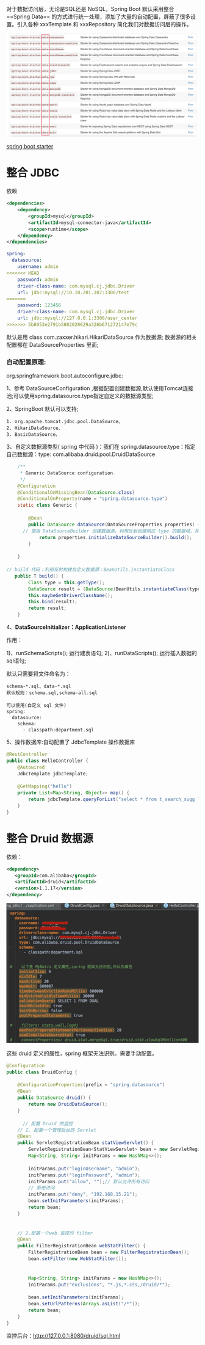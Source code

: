 对于数据访问层，无论是SQL还是 NoSQL，Spring Boot 默认采用整合 ==Spring Data== 的方式进行统一处理，添加了大量的自动配置，屏蔽了很多设置。引入各种 xxxTemplate 和 xxxRepository 简化我们对数据访问层的操作。

![spring boot图片](images/QQ20190623-140710@2x.jpg)

[spring boot starter](https://docs.spring.io/spring-boot/docs/2.1.6.RELEASE/reference/html/using-boot-build-systems.html#using-boot-starter)



# 整合 JDBC

依赖

```xml
<dependencies>
    <dependency>
        <groupId>mysql</groupId>
        <artifactId>mysql-connector-java</artifactId>
        <scope>runtime</scope>
    </dependency>
</dependencies>
```



```yaml
spring:
  datasource:
    username: admin
<<<<<<< HEAD
    password: admin
    driver-class-name: com.mysql.cj.jdbc.Driver
    url: jdbc:mysql://10.10.201.107:3306/test
=======
    password: 123456
    driver-class-name: com.mysql.cj.jdbc.Driver
    url: jdbc:mysql://127.0.0.1:3306/user_center
>>>>>>> 5b8953e2791b5802020629a326b671272147e79c
```

默认是用 class com.zaxxer.hikari.HikariDataSource 作为数据源;
数据源的相关配置都在 DataSourceProperties 里面;

### 自动配置原理: 

org.springframework.boot.autoconfigure.jdbc: 

1、参考 DataSourceConfiguration ,根据配置创建数据源,默认使用Tomcat连接池;可以使用spring.datasource.type指定自定义的数据源类型; 

2、SpringBoot 默认可以支持;

 	1. org.apache.tomcat.jdbc.pool.DataSource、
 	2. HikariDataSource、
 	3. BasicDataSource、

3、自定义数据源类型( spring 中代码 )：我们在 spring.datasource.type：指定自己数据源：type: com.alibaba.druid.pool.DruidDataSource

```java
  	/**
	 * Generic DataSource configuration.
	 */
	@Configuration
	@ConditionalOnMissingBean(DataSource.class)
	@ConditionalOnProperty(name = "spring.datasource.type")
	static class Generic {

		@Bean
		public DataSource dataSource(DataSourceProperties properties) {
      // 使用 DataSourceBuilder 创建数据源，利用反射创建响应 type 的数据域，并且绑定相关属性。
			return properties.initializeDataSourceBuilder().build();
		}

	}

// build 代码：利用反射构建自定义数据源：BeanUtils.instantiateClass
   public T build() {
        Class type = this.getType();
        DataSource result = (DataSource)BeanUtils.instantiateClass(type);
        this.maybeGetDriverClassName();
        this.bind(result);
        return result;
    }

```

4、**DataSourceInitializer：ApplicationListener**

作用：

1)、runSchemaScripts(); 运行建表语句;
2)、runDataScripts(); 运行插入数据的sql语句;

默认只需要将文件命名为：

```properties
schema-*.sql、data-*.sql
默认规则：schema.sql,schema-all.sql

可以使用(自定义 sql 文件)
spring:
  datasource:
    schema:
      - classpath:department.sql
```

5、操作数据库:自动配置了 JdbcTemplate 操作数据库

```java
@RestController
public class HelloController {
    @Autowired
    JdbcTemplate jdbcTemplate;

    @GetMapping("hello")
    private List<Map<String, Object>> map() {
        return jdbcTemplate.queryForList("select * from t_search_sugg limit 10");
    }
}
```



# 整合 Druid 数据源

依赖：

```xml
<dependency>
   <groupId>com.alibaba</groupId>
   <artifactId>druid</artifactId>
   <version>1.1.17</version>
</dependency>
```

![bruid 其他属性配置](images/QQ20190623-164717@2x.jpg)



这些 druid 定义的属性，spring 框架无法识别。需要手动配置。

```java
@Configuration
public class DruidConfig {

    @ConfigurationProperties(prefix = "spring.datasource")
    @Bean
    public DataSource druid() {
        return new DruidDataSource();
    }
  
      // 配置 Druid 的监控
    // 1. 配置一个管理后台的 Servlet
    @Bean
    public ServletRegistrationBean statViewServlet() {
        ServletRegistrationBean<StatViewServlet> bean = new ServletRegistrationBean<>(new StatViewServlet(), "/druid/*");
        Map<String, String> initParams = new HashMap<>();

        initParams.put("loginUsername", "admin");
        initParams.put("loginPassword", "admin");
        initParams.put("allow", "");// 默认允许所有访问
        // 拒绝访问
        initParams.put("deny", "192.168.15.21");
        bean.setInitParameters(initParams);
        return bean;
    }


    // 2.配置一个web 监控的 filter
    @Bean
    public FilterRegistrationBean webStatFilter() {
        FilterRegistrationBean bean = new FilterRegistrationBean();
        bean.setFilter(new WebStatFilter());


        Map<String, String> initParams = new HashMap<>();
        initParams.put("exclusions", "*.js,*.css,/druid/*");

        bean.setInitParameters(initParams);
        bean.setUrlPatterns(Arrays.asList("/*"));
        return bean;
    }
}
```

监控后台：http://127.0.0.1:8080/druid/sql.html